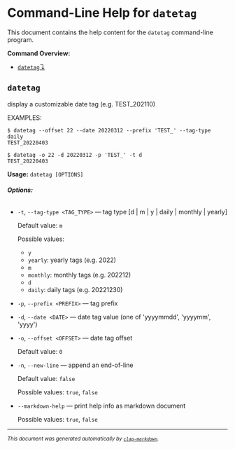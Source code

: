 # Command-Line Help for `datetag`

This document contains the help content for the `datetag` command-line program.

**Command Overview:**

* [`datetag`↴](#datetag)

## `datetag`

display a customizable date tag (e.g. TEST_202110)

EXAMPLES:
 
    $ datetag --offset 22 --date 20220312 --prefix 'TEST_' --tag-type daily
    TEST_20220403

    $ datetag -o 22 -d 20220312 -p 'TEST_' -t d
    TEST_20220403

**Usage:** `datetag [OPTIONS]`

###### **Options:**

* `-t`, `--tag-type <TAG_TYPE>` — tag type [d | m | y | daily | monthly | yearly]

  Default value: `m`

  Possible values:
  - `y`
  - `yearly`:
    yearly tags (e.g. 2022)
  - `m`
  - `monthly`:
    monthly tags (e.g. 202212)
  - `d`
  - `daily`:
    daily tags (e.g. 20221230)

* `-p`, `--prefix <PREFIX>` — tag prefix
* `-d`, `--date <DATE>` — date tag value (one of 'yyyymmdd', 'yyyymm', 'yyyy')
* `-o`, `--offset <OFFSET>` — date tag offset

  Default value: `0`
* `-n`, `--new-line` — append an end-of-line

  Default value: `false`

  Possible values: `true`, `false`

* `--markdown-help` — print help info as markdown document

  Possible values: `true`, `false`




<hr/>

<small><i>
    This document was generated automatically by
    <a href="https://crates.io/crates/clap-markdown"><code>clap-markdown</code></a>.
</i></small>

